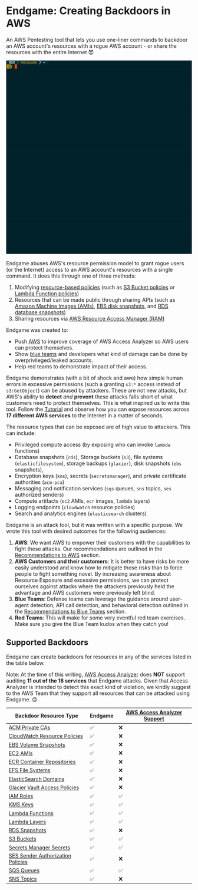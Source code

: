 # Endgame: Creating Backdoors in AWS

An AWS Pentesting tool that lets you use one-liner commands to backdoor an AWS account's resources with a rogue AWS account - or share the resources with the entire Internet 😈

<p align="center">
  <img src="images/endgame.gif">
</p>


Endgame abuses AWS's resource permission model to grant rogue users (or the Internet) access to an AWS account's resources with a single command. It does this through one of three methods:

1. Modifying [resource-based policies](https://endgame.readthedocs.io/en/latest/resource-policy-primer/) (such as [S3 Bucket policies](https://docs.aws.amazon.com/AmazonS3/latest/userguide/WebsiteAccessPermissionsReqd.html#bucket-policy-static-site) or [Lambda Function policies](https://docs.aws.amazon.com/lambda/latest/dg/access-control-resource-based.html#permissions-resource-xaccountinvoke))
2. Resources that can be made public through sharing APIs (such as [Amazon Machine Images (AMIs)](https://docs.aws.amazon.com/AWSEC2/latest/UserGuide/sharingamis-explicit.html), [EBS disk snapshots](https://docs.aws.amazon.com/AWSEC2/latest/UserGuide/ebs-modifying-snapshot-permissions.html), and [RDS database snapshots](https://docs.aws.amazon.com/AmazonRDS/latest/UserGuide/USER_ShareSnapshot.html))
3. Sharing resources via [AWS Resource Access Manager (RAM)](https://docs.aws.amazon.com/ram/latest/userguide/shareable.html)

Endgame was created to:

* Push [AWS](https://endgame.readthedocs.io/en/latest/recommendations-to-aws/) to improve coverage of AWS Access Analyzer so AWS users can protect themselves.
* Show [blue teams](https://endgame.readthedocs.io/en/latest/recommendations-to-blue-teams/) and developers what kind of damage can be done by overprivileged/leaked accounts.
* Help red teams to demonstrate impact of their access.

Endgame demonstrates (with a bit of shock and awe) how simple human errors in excessive permissions (such a granting `s3:*` access instead of `s3:GetObject`) can be abused by attackers. These are not new attacks, but AWS's ability to **detect** _and_ **prevent** these attacks falls short of what customers need to protect themselves. This is what inspired us to write this tool. Follow the [Tutorial](./tutorial.md) and observe how you can expose resources across **17 different AWS services** to the Internet in a matter of seconds.

The resource types that can be exposed are of high value to attackers. This can include:

* Privileged compute access (by exposing who can invoke `lambda` functions)
* Database snapshots (`rds`), Storage buckets (`s3`), file systems (`elasticfilesystem`), storage backups (`glacier`), disk snapshots (`ebs` snapshots),
* Encryption keys (`kms`), secrets (`secretsmanager`), and private certificate authorities (`acm-pca`)
* Messaging and notification services (`sqs` queues, `sns` topics, `ses` authorized senders)
* Compute artifacts (`ec2` AMIs, `ecr` images, `lambda` layers)
* Logging endpoints (`cloudwatch` resource policies)
* Search and analytics engines (`elasticsearch` clusters)

Endgame is an attack tool, but it was written with a specific purpose. We wrote this tool with desired outcomes for the following audiences:

1. **AWS**: We want AWS to empower their customers with the capabilities to fight these attacks. Our recommendations are outlined in the [Recommendations to AWS](./recommendations-to-aws.md) section.
2. **AWS Customers and their customers**: It is better to have risks be more easily understood and know how to mitigate those risks than to force people to fight something novel. By increasing awareness about Resource Exposure and excessive permissions, we can protect ourselves against attacks where the attackers previously held the advantage and AWS customers were previously left blind.
3. **Blue Teams**: Defense teams can leverage the guidance around user-agent detection, API call detection, and behavioral detection outlined in the [Recommendations to Blue Teams](prevention.md) section.
4. **Red Teams**: This will make for some very eventful red team exercises. Make sure you give the Blue Team kudos when they catch you!


## Supported Backdoors

Endgame can create backdoors for resources in any of the services listed in the table below.

Note: At the time of this writing, [AWS Access Analyzer](https://docs.aws.amazon.com/IAM/latest/UserGuide/access-analyzer-resources.html) does **NOT** support auditing **11 out of the 18 services** that Endgame attacks. Given that Access Analyzer is intended to detect this exact kind of violation, we kindly suggest to the AWS Team that they support all resources that can be attacked using Endgame. 😊

| Backdoor Resource Type                                  | Endgame | [AWS Access Analyzer Support][1] |
|---------------------------------------------------------|---------|----------------------------------|
| [ACM Private CAs](risks/acm-pca.md)                | ✅     | ❌                               |
| [CloudWatch Resource Policies](risks/logs.md)      | ✅     | ❌                               |
| [EBS Volume Snapshots](risks/ebs.md)               | ✅     | ❌                               |
| [EC2 AMIs](risks/amis.md)                          | ✅     | ❌                               |
| [ECR Container Repositories](risks/ecr.md)         | ✅     | ❌                               |
| [EFS File Systems](risks/efs.md)                   | ✅     | ❌                               |
| [ElasticSearch Domains](risks/es.md)               | ✅     | ❌                               |
| [Glacier Vault Access Policies](risks/glacier.md)  | ✅     | ❌                               |
| [IAM Roles](risks/iam-roles.md)                    | ✅     | ✅                               |
| [KMS Keys](risks/kms.md)                           | ✅     | ✅                               |
| [Lambda Functions](risks/lambda-functions.md)      | ✅     | ✅                               |
| [Lambda Layers](risks/lambda-layers.md)            | ✅     | ✅                               |
| [RDS Snapshots](risks/rds-snapshots.md)            | ✅     | ❌                               |
| [S3 Buckets](risks/s3.md)                          | ✅     | ✅                               |
| [Secrets Manager Secrets](risks/secretsmanager.md) | ✅     | ✅                               |
| [SES Sender Authorization Policies](risks/ses.md)  | ✅     | ❌                               |
| [SQS Queues](risks/sqs.md)                         | ✅     | ✅                               |
| [SNS Topics](risks/sns.md)                         | ✅     | ❌                               |

[1]: https://docs.aws.amazon.com/IAM/latest/UserGuide/access-analyzer-resources.html
